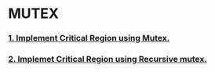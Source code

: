 # MUTEX
### [1. Implement Critical Region using Mutex.](../5_MUTEX/1_FUTEX)
### [2. Implemet Critical Region using Recursive mutex.](../5_MUTEX/2_Recursive_Mutex)
